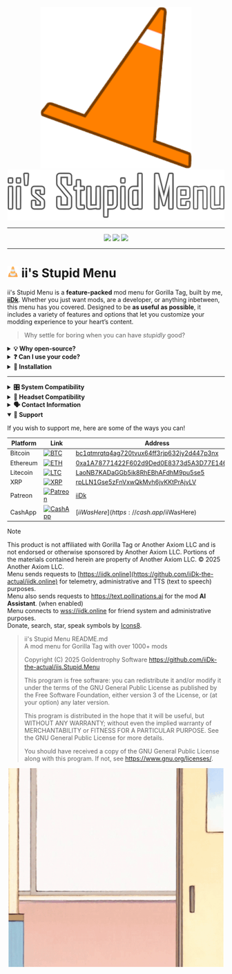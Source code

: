 
<p align="center">
  <a href="#"><img src="Resources/GitHub/icon.png"></a>
  <a href="#"><img src="Resources/GitHub/title.png"></a>
</p>

---

<p align="center">
	<a href="https://github.com/iiDk-the-actual/iis.Stupid.Menu/releases"><img src="https://img.shields.io/github/v/release/iiDk-the-actual/iis.Stupid.Menu?label=version&style=for-the-badge"></a>
	<a href="https://github.com/iiDk-the-actual/iis.Stupid.Menu/releases/latest"><img src="https://img.shields.io/github/downloads/iiDk-the-actual/iis.Stupid.Menu/latest/iis_Stupid_Menu.dll?style=for-the-badge"></a>
	<a href="https://discord.gg/iidk"><img src="https://img.shields.io/discord/1170093288557129748?label=discord&style=for-the-badge&color=blueviolet"></a>
</p>

---

# <img src="Resources/GitHub/cone-emoji.png" height=26px> ii's Stupid Menu  

ii's Stupid Menu is a **feature-packed** mod menu for Gorilla Tag, built by me, [**iiDk**](https://github.com/iiDk-the-actual). Whether you just want mods, are a developer, or anything inbetween, this menu has you covered. Designed to be **as useful as possible**, it includes a variety of features and options that let you customize your modding experience to your heart’s content.  

> Why settle for boring when you can have *stupidly* good?  

<details>
  <summary><b>💡 Why open-source?</b></summary>
	
Great question. The modding community used to be about **sharing, learning, and improving** together. But nowadays, everything’s locked behind **paywalls and obfuscation**. That’s not how it should be.  

By making this menu open-source, I'm giving **everyone** the opportunity to:  
- Learn how mod menus work 
- Experiment with new ideas  
- Contribute to the Gorilla Tag modding scene  
- ⭐ **Keep modding free and accessible**  

Let's bring back the collaboration of modding. No paywalls, no secrets, no malware, just good mods.  

</details>

<details>
  <summary><b>❓ Can I use your code?</b></summary>
	
**Of course!** But there’s a catch: you gotta play fair. **[GPL-3.0 License](https://www.gnu.org/licenses/gpl-3.0.html) rules apply**, which means that if you use my code:  
- Your project **must** also be open-source.  
- Give credit where it's due.
- No shady stuff.
- **[Follow the license.](https://www.gnu.org/licenses/gpl-3.0.html)**

> "You wouldn’t steal a method."<br>
> [🎥 *(Or would you?)*](https://www.youtube.com/watch?v=zMBqPdMzZ9E)

</details>

<details>
  <summary><b>💾 Installation</b></summary>
	
1. **Download** the latest release **[here](https://github.com/iiDk-the-actual/iis.Stupid.Menu/releases/latest)**
2. **Drag & Drop** `iis_Stupid_Menu.dll` into your plugins folder  
3. **Launch** Gorilla Tag and enjoy!

**🧱 From Source Code (for developers!)**

1. Download the source code **[here](https://github.com/iiDk-the-actual/iis.Stupid.Menu/releases/latest)**
2. Edit `Directory.Build.props` and update `<GamePath>` if your Gorilla Tag is in a custom spot 🛠️
3. Build the project with `Ctrl + Shift + B`<Br>
✅ The DLL will automatically go into your Gorilla Tag plugins folder

</details>

---

<details>
  <summary><b>🎛️ System Compatibility</b></summary>
	
| Operating System | Menu | Fonts | Images | Sounds | Videos |
|------------------|------|--------|--------|--------|--------|
|<img src="Resources/GitHub/windows-10.png" height=20px> Windows 10|✅|✅|✅|✅|✅|
|<img src="Resources/GitHub/windows-11.png" height=20px> Windows 11|✅|✅|✅|✅|✅|
|<img src="Resources/GitHub/macos.png" height=20px> Mac OS|✅|✅|✅|✅|❌|
|<img src="Resources/GitHub/linux.png" height=20px> Linux|✅|⚠️|✅|✅|❌|

> ✅ Works as intended ; ⚠️ Semi functional ; ❌ Does not work ; ❓ Untested

</details>

<details>
  <summary><b>🔗 Headset Compatibility</b></summary>
	
| Headset | Menu | Mods |
|---------|------|------|
|Rift|✅|✅|
|Rift S|✅|✅|
|Quest 1|✅|✅|
|Quest 2|✅|✅|
|Quest 3/3s|✅|✅|
|Pico 4|✅|✅|
|Valve Index|✅|✅|
|HTC VIVE/PRO|✅|⚠️|
|HP Reverb G2|⚠️|❓|

> ✅ Fully functional ; ⚠️ Limited functionality ; ❌ Not functionable ; ❓ Untested

</details>

<details>
  <summary><b>🗣️ Contact Information</b></summary>
	
Need help or want to collaborate? Here are some of my sources of contact:
- Telegram: [@crimsoncauldron](https://t.me/crimsoncauldron)
- Discord: [@crimsoncauldron](https://discord.gg/iidk)
- YouTube: [@iiDk_](https://www.youtube.com/@iiDk_)
- Email: [admin@goldentrophy.software](mailto:admin@goldentrophy.software)

</details>

<details open>
  <summary><b>💖 Support</b></summary>
	
If you wish to support me, here are some of the ways you can!

| Platform   | Link | Address |
|------------|------|---------|
| Bitcoin    | [![BTC](https://img.shields.io/badge/Bitcoin-Donate-yellow?style=for-the-badge&logo=bitcoin)](bitcoin:bc1qtmrqtq4ag720tvux64ff3rjp632jy2d447p3nx) | [bc1qtmrqtq4ag720tvux64ff3rjp632jy2d447p3nx](bitcoin:bc1qtmrqtq4ag720tvux64ff3rjp632jy2d447p3nx) |
| Ethereum   | [![ETH](https://img.shields.io/badge/Ethereum-Donate-blue?style=for-the-badge&logo=ethereum)](ethereum:0xa1A78771422F602d9Ded0E8373d5A3D77E146877) | [0xa1A78771422F602d9Ded0E8373d5A3D77E146877](ethereum:0xa1A78771422F602d9Ded0E8373d5A3D77E146877) |
| Litecoin   | [![LTC](https://img.shields.io/badge/Litecoin-Donate-lightgrey?style=for-the-badge&logo=litecoin)](litecoin:LaoNB7KADaGGb5ik8RhEBhAFdhM9pu5se5) | [LaoNB7KADaGGb5ik8RhEBhAFdhM9pu5se5](litecoin:LaoNB7KADaGGb5ik8RhEBhAFdhM9pu5se5) |
| XRP        | [![XRP](https://img.shields.io/badge/XRP-Donate-23292F?style=for-the-badge&logo=xrp)](xrp:rpLLN1Gse5zFnVxwQkMvh6jvKKtPrAjvLV) | [rpLLN1Gse5zFnVxwQkMvh6jvKKtPrAjvLV](xrp:rpLLN1Gse5zFnVxwQkMvh6jvKKtPrAjvLV) |
| Patreon    | [![Patreon](https://img.shields.io/badge/Patreon-iiDk-orange?style=for-the-badge&logo=patreon)](https://www.patreon.com/iiDk) | [iiDk](https://www.patreon.com/iiDk) |
| CashApp    | [![CashApp](https://img.shields.io/badge/CashApp-$iiWasHere-green?style=for-the-badge&logo=cashapp)](https://cash.app/$iiWasHere) | [$iiWasHere](https://cash.app/$iiWasHere) |

</details>

> [!NOTE] 
> This product is not affiliated with Gorilla Tag or Another Axiom LLC and is not endorsed or otherwise sponsored by Another Axiom LLC. Portions of the materials contained herein are property of Another Axiom LLC. © 2025 Another Axiom LLC.<br>
> Menu sends requests to [https://iidk.online](https://github.com/iiDk-the-actual/iidk.online) for telemetry, administrative and TTS (text to speech) purposes.<br>
> Menu also sends requests to https://text.pollinations.ai for the mod **AI Assistant**. (when enabled)<br>
> Menu connects to [wss://iidk.online](https://github.com/iiDk-the-actual/iidk.online) for friend system and administrative purposes.<br>
> Donate, search, star, speak symbols by [Icons8](https://icons8.com).

> ii's Stupid Menu  README.md<br>
> A mod menu for Gorilla Tag with over 1000+ mods
>
> Copyright (C) 2025  Goldentrophy Software
> https://github.com/iiDk-the-actual/iis.Stupid.Menu
> 
> This program is free software: you can redistribute it and/or modify
> it under the terms of the GNU General Public License as published by
> the Free Software Foundation, either version 3 of the License, or
> (at your option) any later version.
> 
> This program is distributed in the hope that it will be useful,
> but WITHOUT ANY WARRANTY; without even the implied warranty of
> MERCHANTABILITY or FITNESS FOR A PARTICULAR PURPOSE.  See the
> GNU General Public License for more details.
> 
> You should have received a copy of the GNU General Public License
> along with this program.  If not, see <https://www.gnu.org/licenses/>.

<p align="center">
  <img src="Resources/GitHub/byebye.gif">
</p>
